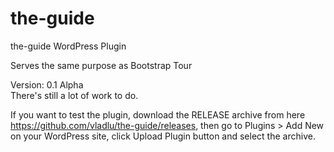 # the-guide
the-guide WordPress Plugin

Serves the same purpose as Bootstrap Tour

Version: 0.1 Alpha  
There's still a lot of work to do.

If you want to test the plugin, download the RELEASE archive from here https://github.com/vladlu/the-guide/releases, then go to Plugins > Add New on your WordPress site, click Upload Plugin button and select the archive.
